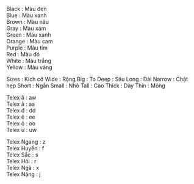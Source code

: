 Black : Màu đen <!--srs:20220604,10,92-->  
Blue : Màu xanh <!--srs:20220604,10,92-->  
Brown : Màu nâu <!--srs:20220604,10,92-->  
Gray : Màu xám <!--srs:20220604,10,92-->  
Green : Màu xanh <!--srs:20220604,10,92-->  
Orange : Màu cam <!--srs:20220604,10,92-->  
Purple : Màu tím <!--srs:20220604,10,92-->  
Red : Màu đỏ <!--srs:20220604,10,92-->  
White : Màu trắng <!--srs:20220604,10,92-->  
Yellow : Màu vàng <!--srs:20220604,10,92-->  

Sizes : Kích cỡ <!--srs:-->
Wide : Rộng <!--srs:-->
Big : To <!--srs:-->
Deep : Sâu <!--srs:-->
Long : Dài <!--srs:-->
Narrow : Chật hẹp <!--srs:-->
Short : Ngắn <!--srs:-->
Small : Nhỏ <!--srs:-->
Tall : Cao <!--srs:-->
Thick : Dày <!--srs:-->
Thin : Mỏng <!--srs:-->

Telex ă : aw <!--srs:20220604,10,92-->  
Telex â : aa <!--srs:20220604,10,92-->  
Telex đ : dd <!--srs:20220604,10,92-->  
Telex ê : ee <!--srs:20220604,10,92-->  
Telex ô : oo <!--srs:20220604,10,92-->  
Telex ư : uw <!--srs:20220604,10,92-->  

Telex Ngang : z <!--srs:20220604,10,92-->  
Telex Huyền : f <!--srs:20220604,10,92-->  
Telex Sắc : s <!--srs:20220604,10,92-->  
Telex Hỏi : r <!--srs:20220604,10,92-->  
Telex Ngã : x <!--srs:20220604,10,92-->  
Telex Nặng : j <!--srs:20220604,10,92-->  